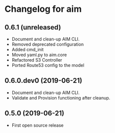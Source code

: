 Changelog for aim
=================

0.6.1 (unreleased)
------------------

- Document and clean-up AIM CLI.
- Removed deprecated configuration
- Added cmd_init
- Moved yaml.py to aim.core
- Refactored S3 Controller
- Ported Route53 config to the model


0.6.0.dev0 (2019-06-21)
-----------------------

- Document and clean-up AIM CLI.
- Validate and Provision functioning after cleanup.


0.5.0 (2019-06-21)
------------------

- First open source release
